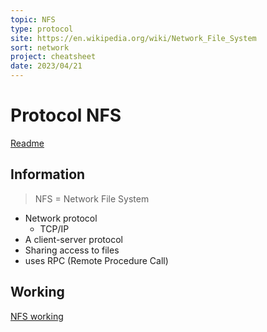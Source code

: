 ```yaml
---
topic: NFS
type: protocol
site: https://en.wikipedia.org/wiki/Network_File_System
sort: network
project: cheatsheet
date: 2023/04/21
---
```


# Protocol NFS
[Readme](../README.md)
## Information

> NFS = Network File System

- Network protocol 
  - TCP/IP
- A client-server protocol 
- Sharing access to files
- uses RPC (Remote Procedure Call)

## Working

[NFS working](https://docs.oracle.com/cd/E19683-01/816-4882/6mb2ipq7l/index.html)
